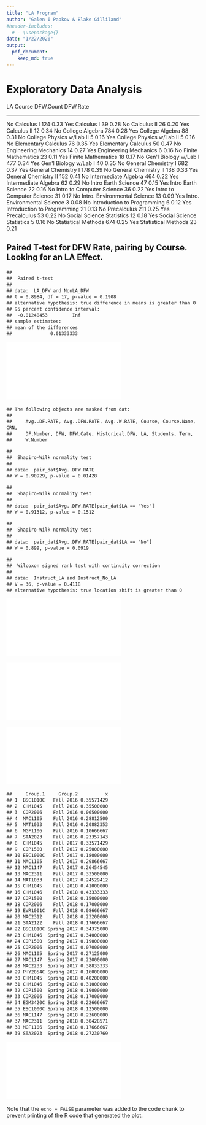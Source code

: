 ```yaml
---
title: "LA Program"
author: "Galen I Papkov & Blake Gilliland"
#header-includes:
  # - \usepackage{}
date: "1/22/2020"
output: 
  pdf_document:
    keep_md: true
---
```




# Exploratory Data Analysis


LA    Course                          DFW.Count   DFW.Rate
----  -----------------------------  ----------  ---------
No    Calculus I                            124       0.33
Yes   Calculus I                             39       0.28
No    Calculus II                            26       0.20
Yes   Calculus II                            12       0.34
No    College Algebra                       784       0.28
Yes   College Algebra                        88       0.31
No    College Physics w/Lab II                5       0.16
Yes   College Physics w/Lab II                5       0.16
No    Elementary Calculus                    76       0.35
Yes   Elementary Calculus                    50       0.47
No    Engineering Mechanics                  14       0.27
Yes   Engineering Mechanics                   6       0.16
No    Finite Mathematics                     23       0.11
Yes   Finite Mathematics                     18       0.17
No    Gen'l Biology w/Lab I                 477       0.34
Yes   Gen'l Biology w/Lab I                  40       0.35
No    General Chemistry I                   682       0.37
Yes   General Chemistry I                   178       0.39
No    General Chemistry II                  138       0.33
Yes   General Chemistry II                  152       0.41
No    Intermediate Algebra                  464       0.22
Yes   Intermediate Algebra                   62       0.29
No    Intro Earth Science                    47       0.15
Yes   Intro Earth Science                    22       0.16
No    Intro to Computer Science              36       0.22
Yes   Intro to Computer Science              31       0.17
No    Intro. Environmental Science           13       0.09
Yes   Intro. Environmental Science            3       0.08
No    Introduction to Programming             6       0.12
Yes   Introduction to Programming            21       0.13
No    Precalculus                           211       0.25
Yes   Precalculus                            53       0.22
No    Social Science Statistics              12       0.18
Yes   Social Science Statistics               5       0.16
No    Statistical Methods                   674       0.25
Yes   Statistical Methods                    23       0.21

## Paired T-test for DFW Rate, pairing by Course. Looking for an LA Effect.


```
## 
## 	Paired t-test
## 
## data:  LA_DFW and NonLA_DFW
## t = 0.8984, df = 17, p-value = 0.1908
## alternative hypothesis: true difference in means is greater than 0
## 95 percent confidence interval:
##  -0.01248453         Inf
## sample estimates:
## mean of the differences 
##              0.01333333
```

![](LA-analysis_files/figure-latex/unnamed-chunk-3-1.pdf)<!-- --> 




```
## The following objects are masked from dat:
## 
##     Avg..DF.RATE, Avg..DFW.RATE, Avg..W.RATE, Course, Course.Name, CRN,
##     DF.Number, DFW, DFW.Cate, Historical.DFW, LA, Students, Term,
##     W.Number
```

```
## 
## 	Shapiro-Wilk normality test
## 
## data:  pair_dat$Avg..DFW.RATE
## W = 0.90929, p-value = 0.01428
```

```
## 
## 	Shapiro-Wilk normality test
## 
## data:  pair_dat$Avg..DFW.RATE[pair_dat$LA == "Yes"]
## W = 0.91312, p-value = 0.1512
```

```
## 
## 	Shapiro-Wilk normality test
## 
## data:  pair_dat$Avg..DFW.RATE[pair_dat$LA == "No"]
## W = 0.899, p-value = 0.0919
```

```
## 
## 	Wilcoxon signed rank test with continuity correction
## 
## data:  Instruct_LA and Instruct_No_LA
## V = 36, p-value = 0.4118
## alternative hypothesis: true location shift is greater than 0
```

![](LA-analysis_files/figure-latex/unnamed-chunk-5-1.pdf)<!-- --> 

![](LA-analysis_files/figure-latex/unnamed-chunk-6-1.pdf)<!-- --> 

![](LA-analysis_files/figure-latex/unnamed-chunk-7-1.pdf)<!-- --> 


```
##     Group.1     Group.2          x
## 1  BSC1010C   Fall 2016 0.35571429
## 2  CHM1045    Fall 2016 0.35500000
## 3  COP2006    Fall 2016 0.06500000
## 4  MAC1105    Fall 2016 0.28812500
## 5  MAT1033    Fall 2016 0.20882353
## 6  MGF1106    Fall 2016 0.10666667
## 7  STA2023    Fall 2016 0.23357143
## 8  CHM1045    Fall 2017 0.33571429
## 9  COP1500    Fall 2017 0.25000000
## 10 ESC1000C   Fall 2017 0.18000000
## 11 MAC1105    Fall 2017 0.29866667
## 12 MAC1147    Fall 2017 0.26454545
## 13 MAC2311    Fall 2017 0.33500000
## 14 MAT1033    Fall 2017 0.24529412
## 15 CHM1045    Fall 2018 0.41000000
## 16 CHM1046    Fall 2018 0.43333333
## 17 COP1500    Fall 2018 0.15000000
## 18 COP2006    Fall 2018 0.17000000
## 19 EVR1001C   Fall 2018 0.08666667
## 20 MAC2312    Fall 2018 0.23200000
## 21 STA2122    Fall 2018 0.17666667
## 22 BSC1010C Spring 2017 0.34375000
## 23 CHM1046  Spring 2017 0.34000000
## 24 COP1500  Spring 2017 0.19000000
## 25 COP2006  Spring 2017 0.07000000
## 26 MAC1105  Spring 2017 0.27125000
## 27 MAC1147  Spring 2017 0.22000000
## 28 MAC2233  Spring 2017 0.38833333
## 29 PHY2054C Spring 2017 0.16000000
## 30 CHM1045  Spring 2018 0.40200000
## 31 CHM1046  Spring 2018 0.31000000
## 32 COP1500  Spring 2018 0.19000000
## 33 COP2006  Spring 2018 0.17000000
## 34 EGM3420C Spring 2018 0.22666667
## 35 ESC1000C Spring 2018 0.12500000
## 36 MAC1147  Spring 2018 0.23600000
## 37 MAC2311  Spring 2018 0.30428571
## 38 MGF1106  Spring 2018 0.17666667
## 39 STA2023  Spring 2018 0.27230769
```

![](LA-analysis_files/figure-latex/unnamed-chunk-9-1.pdf)<!-- --> 

Note that the `echo = FALSE` parameter was added to the code chunk to prevent printing of the R code that generated the plot.
